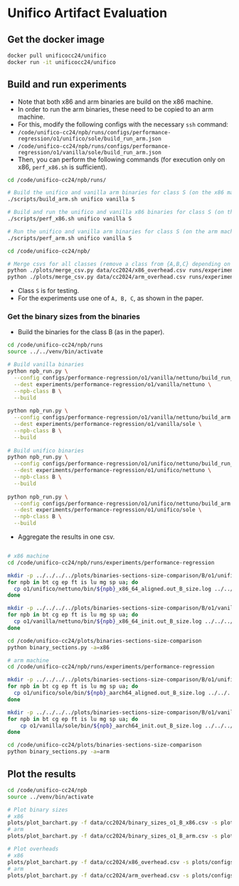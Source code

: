 # Unifico Artifact Evaluation

## Get the docker image

```bash
docker pull unificocc24/unifico
docker run -it unificocc24/unifico
```

## Build and run experiments

* Note that both x86 and arm binaries are build on the x86 machine.
* In order to run the arm binaries, these need to be copied to an arm machine.
* For this, modify the following configs with the necessary `ssh` command:
* `/code/unifico-cc24/npb/runs/configs/performance-regression/o1/unifico/sole/build_run_arm.json`
* `/code/unifico-cc24/npb/runs/configs/performance-regression/o1/vanilla/sole/build_run_arm.json`
* Then, you can perform the following commands (for execution only on x86, `perf_x86.sh` is sufficient).


```bash
cd /code/unifico-cc24/npb/runs/

# Build the unifico and vanilla arm binaries for class S (on the x86 machine)
./scripts/build_arm.sh unifico vanilla S 

# Build and run the unifico and vanilla x86 binaries for class S (on the x86 machine)
./scripts/perf_x86.sh unifico vanilla S

# Run the unifico and vanilla arm binaries for class S (on the arm machine)
./scripts/perf_arm.sh unifico vanilla S

cd /code/unifico-cc24/npb/

# Merge csvs for all classes (remove a class from {A,B,C} depending on what was run)
python ./plots/merge_csv.py data/cc2024/x86_overhead.csv runs/experiments/performance-regression/o1/unifico/nettuno/overhead_{A,B,C}.csv
python ./plots/merge_csv.py data/cc2024/arm_overhead.csv runs/experiments/performance-regression/o1/unifico/sole/overhead_{A,B,C}.csv
```

* Class `S` is for testing.
* For the experiments use one of `A, B, C`, as shown in the paper.


### Get the binary sizes from the binaries

* Build the binaries for the class B (as in the paper).

```bash
cd /code/unifico-cc24/npb/runs
source ../../venv/bin/activate

# Build vanilla binaries
python npb_run.py \
  --config configs/performance-regression/o1/vanilla/nettuno/build_run_x86.json \
  --dest experiments/performance-regression/o1/vanilla/nettuno \
  --npb-class B \
  --build
  
python npb_run.py \
  --config configs/performance-regression/o1/vanilla/nettuno/build_arm.json \
  --dest experiments/performance-regression/o1/vanilla/sole \
  --npb-class B \
  --build
  
# Build unifico binaries
python npb_run.py \
  --config configs/performance-regression/o1/unifico/nettuno/build_run_x86.json \
  --dest experiments/performance-regression/o1/unifico/nettuno \
  --npb-class B \
  --build
 
python npb_run.py \
  --config configs/performance-regression/o1/unifico/nettuno/build_arm.json \
  --dest experiments/performance-regression/o1/unifico/sole \
  --npb-class B \
  --build
```

* Aggregate the results in one csv.

```bash

# x86 machine
cd /code/unifico-cc24/npb/runs/experiments/performance-regression

mkdir -p ../../../../plots/binaries-sections-size-comparison/B/o1/unifico/x86/
for npb in bt cg ep ft is lu mg sp ua; do
  cp o1/unifico/nettuno/bin/${npb}_x86_64_aligned.out_B_size.log ../../../../plots/binaries-sections-size-comparison/B/o1/unifico/x86/${npb}.txt
done

mkdir -p ../../../../plots/binaries-sections-size-comparison/B/o1/vanilla/x86
for npb in bt cg ep ft is lu mg sp ua; do
  cp o1/vanilla/nettuno/bin/${npb}_x86_64_init.out_B_size.log ../../../../plots/binaries-sections-size-comparison/B/o1/vanilla/x86/${npb}.txt
done

cd /code/unifico-cc24/plots/binaries-sections-size-comparison
python binary_sections.py -a=x86

# arm machine
cd /code/unifico-cc24/npb/runs/experiments/performance-regression

mkdir -p ../../../../plots/binaries-sections-size-comparison/B/o1/unifico/arm/
for npb in bt cg ep ft is lu mg sp ua; do
  cp o1/unifico/sole/bin/${npb}_aarch64_aligned.out_B_size.log ../../../../plots/binaries-sections-size-comparison/B/o1/unifico/arm/${npb}.txt
done

mkdir -p ../../../../plots/binaries-sections-size-comparison/B/o1/vanilla/arm/
for npb in bt cg ep ft is lu mg sp ua; do
    cp o1/vanilla/sole/bin/${npb}_aarch64_init.out_B_size.log ../../../../plots/binaries-sections-size-comparison/B/o1/vanilla/arm/${npb}.txt
done

cd /code/unifico-cc24/plots/binaries-sections-size-comparison
python binary_sections.py -a=arm
```

## Plot the results

```bash
cd /code/unifico-cc24/npb
source ../venv/bin/activate

# Plot binary sizes
# x86
plots/plot_barchart.py -f data/cc2024/binary_sizes_o1_B_x86.csv -s plots/configs/binary_sizes/stacked_barchart.mplstyle -c plots/configs/binary_sizes/stacked_barchart_x86.json
# arm
plots/plot_barchart.py -f data/cc2024/binary_sizes_o1_B_arm.csv -s plots/configs/binary_sizes/stacked_barchart.mplstyle -c plots/configs/binary_sizes/stacked_barchart_arm.json

# Plot overheads
# x86
plots/plot_barchart.py -f data/cc2024/x86_overhead.csv -s plots/configs/overhead/barchart_x86.mplstyle -c plots/configs/overhead/barchart_x86.json
# arm
plots/plot_barchart.py -f data/cc2024/arm_overhead.csv -s plots/configs/overhead/barchart_arm.mplstyle -c plots/configs/overhead/barchart_arm.json
```